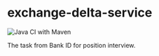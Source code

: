 # exchange-delta-service

![Java CI with Maven](https://github.com/wexom/exchange-delta-service/blob/main/.github/workflows/maven.yml/badge.svg)

The task from Bank ID for position interview.

